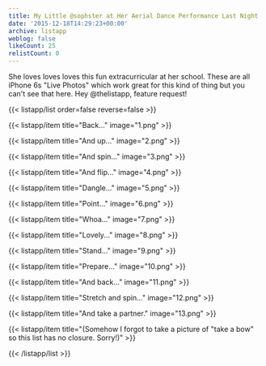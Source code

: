 ```yaml
---
title: My Little @sophster at Her Aerial Dance Performance Last Night
date: '2015-12-18T14:29:23+00:00'
archive: listapp
weblog: false
likeCount: 25
relistCount: 0
---
```


She loves loves loves this fun extracurricular at her school. These are all iPhone 6s "Live Photos" which work great for this kind of thing but you can't see that here. Hey @thelistapp, feature request!

<!--more-->

{{< listapp/list order=false reverse=false >}}

   {{< listapp/item title="Back..."
      image="1.png" >}}

   {{< listapp/item title="And up..."
      image="2.png" >}}

   {{< listapp/item title="And spin..."
      image="3.png" >}}

   {{< listapp/item title="And flip..."
      image="4.png" >}}

   {{< listapp/item title="Dangle..."
      image="5.png" >}}

   {{< listapp/item title="Point..."
      image="6.png" >}}

   {{< listapp/item title="Whoa..."
      image="7.png" >}}

   {{< listapp/item title="Lovely..."
      image="8.png" >}}

   {{< listapp/item title="Stand..."
      image="9.png" >}}

   {{< listapp/item title="Prepare..."
      image="10.png" >}}

   {{< listapp/item title="And back..."
      image="11.png" >}}

   {{< listapp/item title="Stretch and spin..."
      image="12.png" >}}

   {{< listapp/item title="And take a partner."
      image="13.png" >}}

   {{< listapp/item title="(Somehow I forgot to take a picture of \"take a bow\" so this list has no closure. Sorry!)" >}}

{{< /listapp/list >}}
